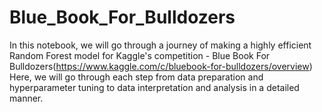 # Blue_Book_For_Bulldozers
In this notebook, we will go through a journey of making a highly efficient Random Forest model for Kaggle's competition - Blue Book For Bulldozers(https://www.kaggle.com/c/bluebook-for-bulldozers/overview) Here, we will go through each step from data preparation and hyperparameter tuning to data interpretation and analysis in a detailed manner.
